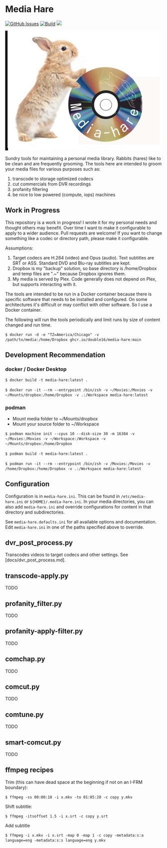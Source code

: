 # Media Hare

[![GitHub Issues](https://img.shields.io/github/issues-raw/double16/media-hare.svg)](https://github.com/double16/media-hare/issues)
[![Build](https://github.com/double16/media-hare/workflows/Build/badge.svg)](https://github.com/double16/media-hare/actions?query=workflow%3ABuild)
[![](https://img.shields.io/badge/Donate-Buy%20me%20a%20coffee-orange.svg)](https://www.buymeacoffee.com/patDj)

![](docs/media-hare.jpg)

Sundry tools for maintaining a personal media library. Rabbits (hares) like to be clean and are frequently grooming.
The tools here are intended to groom your media files for various purposes such as:

1. transcode to storage optimized codecs
2. cut commercials from DVR recordings
3. profanity filtering
4. be nice to low powered (compute, iops) machines

## Work in Progress

This repository is a work in progress! I wrote it for my personal needs and thought others may benefit. Over time I
want to make it configurable to apply to a wider audience. Pull requests are welcome! If you want to change something
like a codec or directory path, please make it configurable.

Assumptions:
1. Target codecs are H.264 (video) and Opus (audio). Text subtitles are SRT or ASS. Standard DVD and Blu-ray subtitles are kept.
2. Dropbox is my "backup" solution, so base directory is /home/Dropbox and temp files are ".~" because Dropbox ignores them.
3. My media is served by Plex. Code generally does not depend on Plex, but supports interacting with it.

The tools are intended to be run in a Docker container because there is specific software that needs to be installed
and configured. On some architectures it's difficult or may conflict with other software. So I use a Docker container.

The following will run the tools periodically and limit runs by size of content changed and run time.

```shell
$ docker run -d -e "TZ=America/Chicago" -v /path/to/media:/home/Dropbox ghcr.io/double16/media-hare:main
```

## Development Recommendation

### docker / Docker Desktop

```shell
$ docker build -t media-hare:latest .

$ docker run -it --rm --entrypoint /bin/zsh -v ~/Movies:/Movies -v ~/Mounts/dropbox:/home/Dropbox -v .:/Workspace media-hare:latest
```

### podman

- Mount media folder to ~/Mounts/dropbox
- Mount your source folder to ~/Workspace

```shell
$ podman machine init --cpus 10 --disk-size 30 -m 16384 -v ~/Movies:/Movies -v ~/Workspace:/Workspace -v ~/Mounts/dropbox:/home/Dropbox

$ podman build -t media-hare:latest .

$ podman run -it --rm --entrypoint /bin/zsh -v /Movies:/Movies -v /home/Dropbox:/home/Dropbox -v .:/Workspace media-hare:latest
```

## Configuration

Configuration is in `media-hare.ini`. This can be found in `/etc/media-hare.ini` or `${HOME}/.media-hare.ini`. In your
media directories, you can also add `media-hare.ini` and override configurations for content in that directory and
subdirectories.

See `media-hare.defaults.ini` for all available options and documentation. Edit `media-hare.ini` in one of the
paths specified above to override.

## dvr_post_process.py

Transcodes videos to target codecs and other settings. See [docs/dvr_post_process.md].

## transcode-apply.py

TODO

## profanity_filter.py

TODO

## profanity-apply-filter.py

TODO

## comchap.py

TODO

## comcut.py

TODO

## comtune.py

TODO

## smart-comcut.py

TODO

## ffmpeg recipes

Trim (this can have dead space at the beginning if not on an I-FRM boundary):

```shell
$ ffmpeg -ss 00:00:18 -i x.mkv -to 01:05:20 -c copy y.mkv
```

Shift subtitle:

```shell
$ ffmpeg -itsoffset 1.5 -i x.srt -c copy y.srt
```

Add subtitle

```shell
$ ffmpeg -i x.mkv -i x.srt -map 0 -map 1 -c copy -metadata:s:a language=eng -metadata:s:s language=eng y.mkv
```
